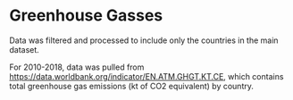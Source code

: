 # Greenhouse Gasses
Data was filtered and processed to include only the countries in the main dataset.

For 2010-2018, data was pulled from https://data.worldbank.org/indicator/EN.ATM.GHGT.KT.CE, which contains total greenhouse gas emissions (kt of CO2 equivalent) by country.
